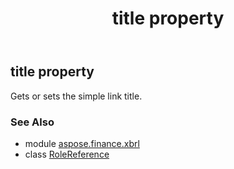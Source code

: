 ﻿---
title: title property
second_title: Aspose.Finance for Python via .NET API References
description: 
type: docs
weight: 100
url: /python-net/aspose.finance.xbrl/rolereference/title/
is_root: false
---

## title property


Gets or sets the simple link title.

### See Also
* module [aspose.finance.xbrl](../../)
* class [RoleReference](/finance/python-net/aspose.finance.xbrl/rolereference)

